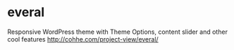 everal
======

Responsive WordPress theme with Theme Options, content slider and other cool features http://cohhe.com/project-view/everal/

